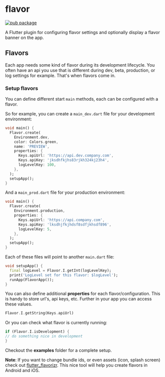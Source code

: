 # flavor

[![pub package](https://img.shields.io/pub/v/flavor.svg)](https://pub.dartlang.org/packages/flavor)

A Flutter plugin for configuring flavor settings and optionally display a flavor banner on the app.

## Flavors

Each app needs some kind of flavor during its development lifecycle. You often have an api you use that is
different during dev, beta, production, or log settings for example. That's when flavors come in.

### Setup flavors

You can define different start `main` methods, each can be configured with a flavor.

So for example, you can create a `main_dev.dart` file for your development environment:

``` dart
void main() {
  Flavor.create(
    Environment.dev,
    color: Colors.green,
    name: 'PREVIEW',
    properties: {
      Keys.apiUrl: 'https://api.dev.company.com',
      Keys.apiKey: 'jksdhfkjhs83rjkh324kj23h4',
      logLevelKey: 100,
    },
  );
  setupApp();
}
```

And a `main_prod.dart` file for your production environment:

``` dart
void main() {
  Flavor.create(
    Environment.production,
    properties: {
      Keys.apiUrl: 'https://api.company.com',
      Keys.apiKey: 'lksdhjfkjhdsf8sdfjkhsdf896',
      logLevelKey: 5,
    },
  );
  setupApp();
}
```

Each of these files will point to another `main.dart` file:

``` dart
void setupApp() {
  final logLevel = Flavor.I.getInt(logLevelKey);
  print('LogLevel set for this flavor: $logLevel');
  runApp(FlavorApp());
}
```

You can also define additional **properties** for each flavor/configuration. This is handy to store url's, api keys, etc.
Further in your app you can access these values.

``` dart
Flavor.I.getString(Keys.apiUrl)
```

Or you can check what flavor is currently running:

``` dart
if (Flavor.I.isDevelopment) {
// do something nice in development
}
```

Checkout the **examples** folder for a complete setup.

**Note**: If you want to change bundle ids, or even assets (icon, splash screen) check out [flutter_flavorizr](https://pub.dev/packages/flutter_flavorizr). This nice tool will help you create flavors in Android and iOS.





